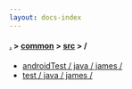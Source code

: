 ```yaml
---
layout: docs-index
---
```

#### [.](./../../index) > [common](./../index) > [src](./index) > **/**

- [androidTest / java / james / ](androidTest/java/james/)
- [test / java / james / ](test/java/james/)

